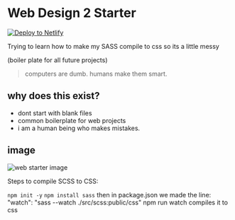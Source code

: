 # Web Design 2 Starter

<a href="https://app.netlify.com/start/deploy?repository=https://github.com/CaelFoster/web2starter">
<img src="https://www.netlify.com/img/deploy/button.svg" alt="Deploy to Netlify"></a>

Trying to learn how to make my SASS compile to css so its a little messy

(boiler plate for all future projects)

> computers are dumb. humans make them smart.

## why does this exist?

- dont start with blank files
- common boilerplate for web projects
- i am a human being who makes mistakes.

## image

![web starter image](https://files.gitbook.com/v0/b/gitbook-x-prod.appspot.com/o/spaces%2FU0HUZWjoFWylOv4oKdRx%2Fuploads%2FYZ49hTrrqwCSbSApwqq1%2FWeb%202%20Starter.png?alt=media&token=163de608-50f8-4042-926b-b57e45478d69)

Steps to compile SCSS to CSS:

`npm init -y`
`npm install sass`
then in package.json we made the line: "watch": "sass --watch ./src/scss:public/css"
npm run watch compiles it to css
